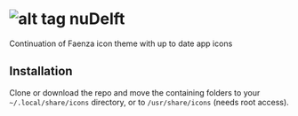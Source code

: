 # ![alt tag](https://github.com/liminalFrog/nuDelft/blob/master/logo.svg) nuDelft
Continuation of Faenza icon theme with up to date app icons 

## Installation
Clone or download the repo and move the containing folders to your `~/.local/share/icons` directory, or to `/usr/share/icons` (needs root access).
